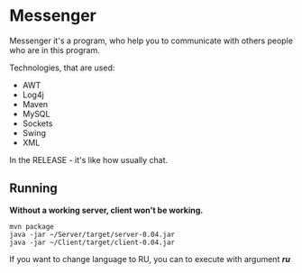 # Messenger
Messenger it's a program, who help you to communicate with others people who are in this program.

Technologies, that are used:
- AWT
- Log4j
- Maven
- MySQL
- Sockets
- Swing
- XML

In the RELEASE - it's like how usually chat.

## Running
**Without a working server, client won't be working.**
```
mvn package
java -jar ~/Server/target/server-0.04.jar
java -jar ~/Client/target/client-0.04.jar
```
If you want to change language to RU, you can to execute with argument **_ru_**
